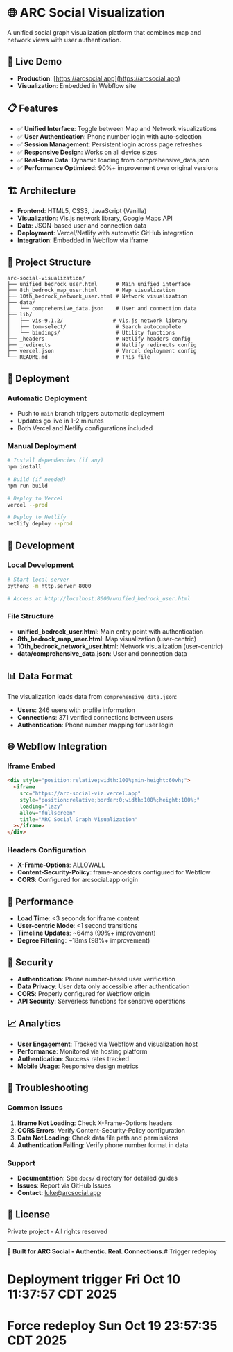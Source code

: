 # 🌐 ARC Social Visualization

A unified social graph visualization platform that combines map and network views with user authentication.

## 🚀 Live Demo

- **Production**: [https://arcsocial.app](https://arcsocial.app)
- **Visualization**: Embedded in Webflow site

## 📋 Features

- ✅ **Unified Interface**: Toggle between Map and Network visualizations
- ✅ **User Authentication**: Phone number login with auto-selection
- ✅ **Session Management**: Persistent login across page refreshes
- ✅ **Responsive Design**: Works on all device sizes
- ✅ **Real-time Data**: Dynamic loading from comprehensive_data.json
- ✅ **Performance Optimized**: 90%+ improvement over original versions

## 🏗️ Architecture

- **Frontend**: HTML5, CSS3, JavaScript (Vanilla)
- **Visualization**: Vis.js network library, Google Maps API
- **Data**: JSON-based user and connection data
- **Deployment**: Vercel/Netlify with automatic GitHub integration
- **Integration**: Embedded in Webflow via iframe

## 📁 Project Structure

```
arc-social-visualization/
├── unified_bedrock_user.html      # Main unified interface
├── 8th_bedrock_map_user.html      # Map visualization
├── 10th_bedrock_network_user.html # Network visualization
├── data/
│   └── comprehensive_data.json    # User and connection data
├── lib/
│   ├── vis-9.1.2/                # Vis.js network library
│   ├── tom-select/                # Search autocomplete
│   └── bindings/                  # Utility functions
├── _headers                       # Netlify headers config
├── _redirects                     # Netlify redirects config
├── vercel.json                    # Vercel deployment config
└── README.md                      # This file
```

## 🚀 Deployment

### Automatic Deployment
- Push to `main` branch triggers automatic deployment
- Updates go live in 1-2 minutes
- Both Vercel and Netlify configurations included

### Manual Deployment
```bash
# Install dependencies (if any)
npm install

# Build (if needed)
npm run build

# Deploy to Vercel
vercel --prod

# Deploy to Netlify
netlify deploy --prod
```

## 🔧 Development

### Local Development
```bash
# Start local server
python3 -m http.server 8000

# Access at http://localhost:8000/unified_bedrock_user.html
```

### File Structure
- **unified_bedrock_user.html**: Main entry point with authentication
- **8th_bedrock_map_user.html**: Map visualization (user-centric)
- **10th_bedrock_network_user.html**: Network visualization (user-centric)
- **data/comprehensive_data.json**: User and connection data

## 📊 Data Format

The visualization loads data from `comprehensive_data.json`:
- **Users**: 246 users with profile information
- **Connections**: 371 verified connections between users
- **Authentication**: Phone number mapping for user login

## 🌐 Webflow Integration

### Iframe Embed
```html
<div style="position:relative;width:100%;min-height:60vh;">
  <iframe
    src="https://arc-social-viz.vercel.app"
    style="position:relative;border:0;width:100%;height:100%;"
    loading="lazy"
    allow="fullscreen"
    title="ARC Social Graph Visualization"
  ></iframe>
</div>
```

### Headers Configuration
- **X-Frame-Options**: ALLOWALL
- **Content-Security-Policy**: frame-ancestors configured for Webflow
- **CORS**: Configured for arcsocial.app origin

## 🎯 Performance

- **Load Time**: <3 seconds for iframe content
- **User-centric Mode**: <1 second transitions
- **Timeline Updates**: ~64ms (99%+ improvement)
- **Degree Filtering**: ~18ms (98%+ improvement)

## 🔐 Security

- **Authentication**: Phone number-based user verification
- **Data Privacy**: User data only accessible after authentication
- **CORS**: Properly configured for Webflow origin
- **API Security**: Serverless functions for sensitive operations

## 📈 Analytics

- **User Engagement**: Tracked via Webflow and visualization host
- **Performance**: Monitored via hosting platform
- **Authentication**: Success rates tracked
- **Mobile Usage**: Responsive design metrics

## 🚨 Troubleshooting

### Common Issues
1. **Iframe Not Loading**: Check X-Frame-Options headers
2. **CORS Errors**: Verify Content-Security-Policy configuration
3. **Data Not Loading**: Check data file path and permissions
4. **Authentication Failing**: Verify phone number format in data

### Support
- **Documentation**: See `docs/` directory for detailed guides
- **Issues**: Report via GitHub Issues
- **Contact**: luke@arcsocial.app

## 📝 License

Private project - All rights reserved

---

**🎯 Built for ARC Social - Authentic. Real. Connections.**# Trigger redeploy
# Deployment trigger Fri Oct 10 11:37:57 CDT 2025
# Force redeploy Sun Oct 19 23:57:35 CDT 2025
